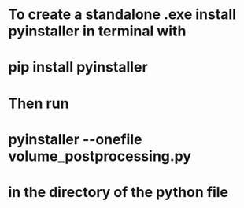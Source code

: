 # To create a standalone .exe install pyinstaller in terminal with
# pip install pyinstaller
# Then run 
# pyinstaller --onefile volume_postprocessing.py
# in the directory of the python file

